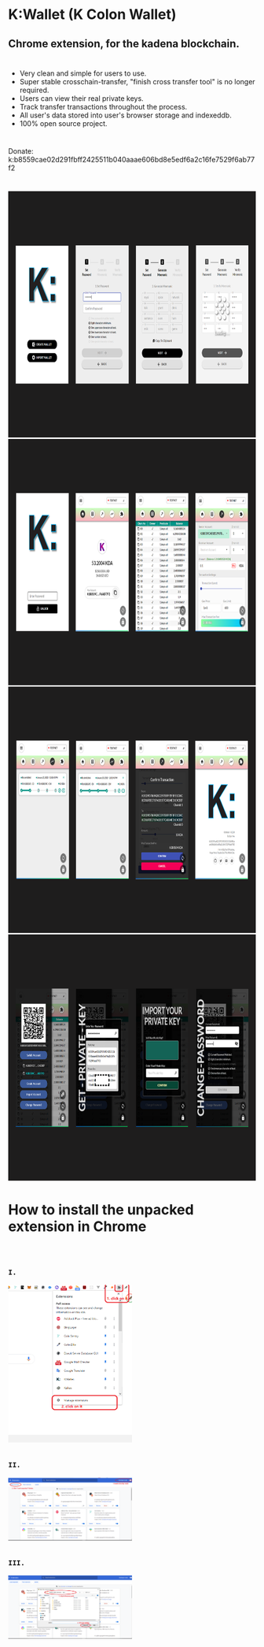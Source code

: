 #
# K:Wallet (K Colon Wallet)
## Chrome extension, for the kadena blockchain.
#
#

- Very clean and simple for users to use. 
- Super stable crosschain-transfer, "finish cross transfer tool" is no longer required.
- Users can view their real private keys.
- Track transfer transactions throughout the process.
- All user's data stored into user's browser storage and indexeddb.
- 100% open source project.
###
#
Donate:
k:b8559cae02d291fbff2425511b040aaae606bd8e5edf6a2c16fe7529f6ab77f2
#
#
<img src="./readme-images/k1.png" width='700' height='500'/>
<img src="./readme-images/k2.png" width='700' height='500'/>
<img src="./readme-images/k3.png" width='700' height='500'/>
<img src="./readme-images/k4.png" width='700' height='500'/>

#
#
# 
# How to install the unpacked extension in Chrome
#

<div style="transform:scale(0.5); transform-origin: left top">
<pre>

<h1>I.</h1>
<img src="./readme-images/how-to-install-k0.png" /><br/>

<h1>II.</h1>
<img src="./readme-images/how-to-install-k1.png"/><br/>

<h1>III.</h1>
<img src="./readme-images/how-to-install-k2.png"/><br/>
</pre>
</div>

#
#
# 
# How to download
#
<div style="transform:scale(0.5); transform-origin: left top">
<img src="./readme-images/how to download.png" /><br/>
</div>
